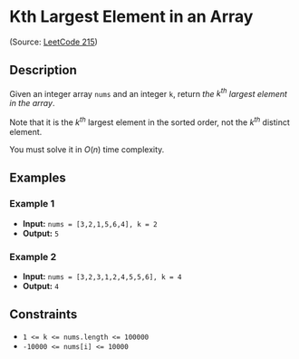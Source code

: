 # Kth Largest Element in an Array

(Source: [LeetCode 215](https://leetcode.com/problems/kth-largest-element-in-an-array/))

## Description

Given an integer array `nums` and an integer `k`, return *the* $k^{th}$ *largest element in the array*.

Note that it is the $k^{th}$ largest element in the sorted order, not the $k^{th}$ distinct element.

You must solve it in $O(n)$ time complexity.

## Examples

### Example 1

* **Input:** `nums = [3,2,1,5,6,4], k = 2`
* **Output:** `5`

### Example 2

* **Input:** `nums = [3,2,3,1,2,4,5,5,6], k = 4`
* **Output:** `4`

## Constraints

* `1 <= k <= nums.length <= 100000`
* `-10000 <= nums[i] <= 10000`
